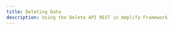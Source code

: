 ```yaml
---
title: Deleting Data
description: Using the Delete API REST in Amplify Framework
---
```


<inline-fragment platform="js" src="~/lib/restapi/fragments/js/delete.md"></inline-fragment>